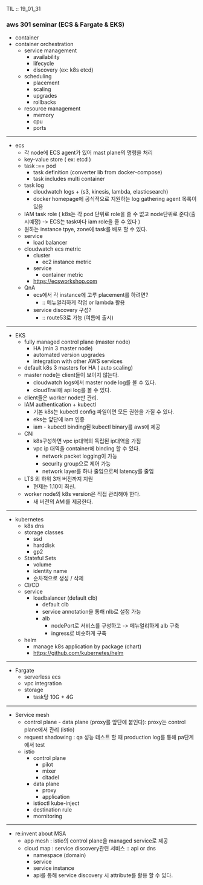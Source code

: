 TIL :: 19_01_31

### aws 301 seminar (ECS & Fargate & EKS)
- container
- container orchestration
  - service management
    - availability
    - lifecycle
    - discovery (ex: k8s etcd)
  - scheduling
    - placement
    - scaling
    - upgrades
    - rollbacks
  - resource management
    - memory
    - cpu
    - ports

---

- ecs
  - 각 node에 ECS agent가 있어 mast plane의 명령을 처리 
  - key-value store ( ex: etcd )
  - task :== pod
    - task definition (converter lib from docker-compose)
    - task includes multi container
  - task log
    - cloudwatch logs + (s3, kinesis, lambda, elasticsearch)
    - docker homepage에 공식적으로 지원하는 log gathering agent 목록이 있음
  - IAM task role ( k8s는 각 pod 단위로 role을 줄 수 없고 node단위로 준다(출시예정) -> ECS는 task마다 iam role을 줄 수 있다 )
  - 원하는 instance tpye, zone에 task를 배포 할 수 있다.
  - service
    - load balancer
  - cloudwatch ecs metric
    - cluster
      - ec2 instance metric 
    - service
      - container metric
    - https://ecsworkshop.com
  - QnA
    - ecs에서 각 instance에 고루 placement를 하려면?
      - :: 메뉴얼리하게 작업 or lambda 활용
    - service discovery 구성?
      - :: route53로 가능 (여름에 출시)

---

- EKS
  - fully managed control plane (master node)
    - HA (min 3 master node)
    - automated version upgrades
    - integration with other AWS services
  - default k8s 3 masters for HA ( auto scaling)
  - master node는 client들이 보이지 않는다.
    - cloudwatch logs에서 master node log를 볼 수 있다.
    - cloudTrail에 api log를 볼 수 있다.
  - client들은 worker node만 관리.
  - IAM authentication + kubectl
    - 기본 k8s는 kubectl config 파일이면 모든 권한을 가질 수 있다.
    - eks는 앞단에 iam 인증
    - iam - kubectl binding된 kubectl binary를 aws에 제공
  - CNI
    - k8s구성하면 vpc ip대역외 독립된 ip대역을 가짐
    - vpc ip 대역을 container에 binding 할 수 있다. 
      - network packet logging이 가능
      - security group으로 제어 가능
      - network layer를 하나 줄임으로써 latency를 줄임
  - LTS 외 하위 3개 버전까지 지원
    - 현제는 1.10이 최신.
  - worker node의 k8s version은 직접 관리해야 한다.
    - 새 버전의 AMI를 제공한다.

---

- kubernetes
  - k8s dns 
  - storage classes
    - ssd
    - harddisk
    - gp2
  - Stateful Sets
    - volume
    - identity name
    - 순차적으로 생성 / 삭제
  - CI/CD
  - service
    - loadbalancer (default clb)
      - default clb
      - service annotation을 통해 nlb로 설정 가능
      - alb
        - nodePort로 서비스를 구성하고 -> 메뉴얼리하게 alb 구축
        - ingress로 비슷하게 구축
  - helm
    - manage k8s application by package (chart)
    - https://github.com/kubernetes/helm

---

- Fargate
  - serverless ecs
  - vpc integration
  - storage
    - task당 10G + 4G

---

- Service mesh
  - control plane - data plane (proxy를 앞단에 붙인다): proxy는 control plane에서 관리 (istio)
  - request shadowing : qa 성능 테스트 할 때 production log를 통해 pa단계에서 test
  - istio
    - control plane
      - pilot
      - mixer
      - citadel
    - data plane
      - proxy
      - application
    - istioctl kube-inject
    - destination rule
    - mornitoring

--- 

- re:invent about MSA
  - app mesh : istio의 control plane을 managed service로 제공
  - cloud map : service discovery관련 서비스 :: api or dns
    - namespace (domain)
    - service
    - service instance
    - api를 통해 service discovery 시 attribute를 활용 할 수 있다. 
